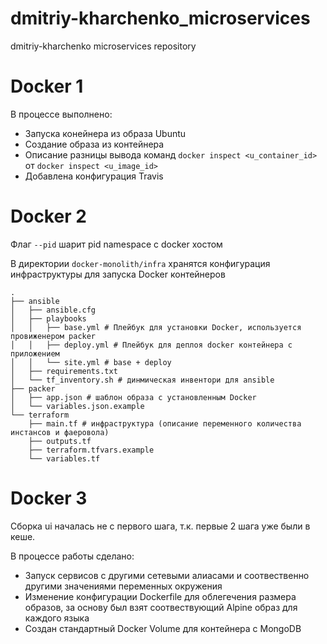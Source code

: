 # dmitriy-kharchenko_microservices
dmitriy-kharchenko microservices repository

# Docker 1

В процессе выполнено:

- Запуска конейнера из образа Ubuntu
- Создание образа из контейнера
- Описание разницы вывода команд `docker inspect <u_container_id>` от `docker inspect <u_image_id>`
- Добавлена конфигурация Travis

# Docker 2

Флаг `--pid` шарит pid namespace с docker хостом

В директории `docker-monolith/infra` хранятся конфигурация инфраструктуры для запуска Docker контейнеров

```
.
├── ansible
│   ├── ansible.cfg
│   ├── playbooks
│   │   ├── base.yml # Плейбук для установки Docker, используется провиженером packer
│   │   ├── deploy.yml # Плейбук для деплоя docker контейнера c приложением
│   │   └── site.yml # base + deploy
│   ├── requirements.txt
│   └── tf_inventory.sh # динмическая инвентори для ansible
├── packer
│   ├── app.json # шаблон образа с установленным Docker
│   └── variables.json.example
└── terraform
    ├── main.tf # инфраструктура (описание переменного количества инстансов и фаеровола)
    ├── outputs.tf
    ├── terraform.tfvars.example
    └── variables.tf
```

# Docker 3

Сборка ui началась не c первого шага, т.к. первые 2 шага уже были в кеше.

В процессе работы сделано:

- Запуск сервисов с другими сетевыми алиасами и соотвественно другими значениями переменных окружения
- Изменение конфигурации Dockerfile для облегечения размера образов, за основу был взят соотвествующий Alpine образ для каждого языка
- Создан стандартный Docker Volume для контейнера с MongoDB
